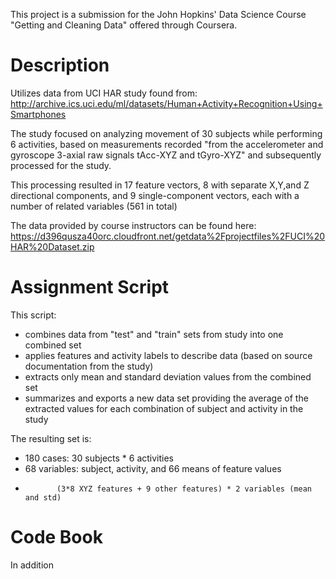 This project is a submission for the John Hopkins' Data Science Course "Getting and Cleaning Data" offered through Coursera.

 
Description
=====================================
Utilizes data from UCI HAR study found from:
http://archive.ics.uci.edu/ml/datasets/Human+Activity+Recognition+Using+Smartphones

The study focused on analyzing movement of 30 subjects while performing 6 activities, based on measurements recorded "from the accelerometer and gyroscope 3-axial raw signals tAcc-XYZ and tGyro-XYZ" and subsequently processed for the study.

This processing resulted in 17 feature vectors, 8 with separate X,Y,and Z directional components, and 9 single-component vectors, each with a number of related variables (561 in total)

The data provided by course instructors can be found here:
https://d396qusza40orc.cloudfront.net/getdata%2Fprojectfiles%2FUCI%20HAR%20Dataset.zip



Assignment Script
====================================

This script:
* combines data from "test" and "train" sets from study into one combined set
* applies features and activity labels to describe data (based on source documentation from the study)
* extracts only mean and standard deviation values from the combined set
* summarizes and exports a new data set providing the average of the extracted values for each combination of subject and activity in the study

The resulting set is:
*  180 cases: 30 subjects * 6 activities
*  68 variables: subject, activity, and 66 means of feature values 
*            (3*8 XYZ features + 9 other features) * 2 variables (mean and std)


Code Book
================================================
In addition 
